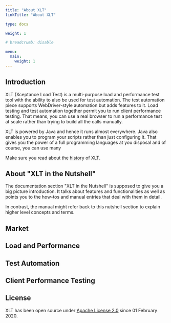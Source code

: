 ```yaml
---
title: "About XLT"
linkTitle: "About XLT"

type: docs

weight: 1

# breadcrumb: disable

menu:
  main:
    weight: 1
---
```


## Introduction
XLT (Xceptance Load Test) is a multi-purpose load and performance test tool with the ability to also be used for test automation. The test automation piece supports WebDriver-style automation but adds features to it. Load testing and test automation together permit you to run client performance testing. That means, you can use a real browser to run a performance test at scale rather than trying to build all the calls manually.

XLT is powered by Java and hence it runs almost everywhere. Java also enables you to program your scripts rather than just configuring it. That gives you the power of a full programming languages at you disposal and of course, you can use many 

Make sure you read about the [history](history) of XLT.

## About "XLT in the Nutshell"
The documentation section "XLT in the Nutshell" is supposed to give you a big picture introduction. It talks about features and functionalities as well as points you to the how-tos and manual entries that deal with them in detail.

In contrast, the manual might refer back to this nutshell section to explain higher level concepts and terms.

## Market

## Load and Performance


## Test Automation

## Client Performance Testing

## License
XLT has been open source under [Apache License 2.0](https://opensource.org/licenses/Apache-2.0) since 01 February 2020. 